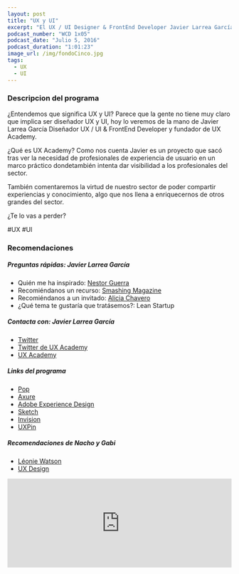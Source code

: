 ```yaml
---
layout: post
title: "UX y UI"
excerpt: "El UX / UI Designer & FrontEnd Developer Javier Larrea García comenta sobre la situación del UX y el UI y el estado actual de dicho perfil."
podcast_number: "WCD 1x05"
podcast_date: "Julio 5, 2016"
podcast_duration: "1:01:23"
image_url: /img/fondoCinco.jpg
tags: 
  - UX
  - UI
---
```


<h3 class="post-title  post-heading">Descripcion del programa</h3>

¿Entendemos que significa UX y UI? Parece que la gente no tiene muy claro que implica ser diseñador UX y UI, hoy lo veremos de la mano de Javier Larrea García Diseñador UX / UI & FrontEnd Developer y fundador de UX Academy.

¿Qué es UX Academy? Como nos  cuenta Javier es un proyecto que sacó tras ver la necesidad de profesionales de experiencia de usuario en un marco práctico dondetambién intenta dar visibilidad a los profesionales del sector.

También comentaremos la virtud de nuestro sector de poder compartir experiencias y conocimiento, algo que nos llena a enriquecernos de otros grandes del sector.
 
¿Te lo vas a perder?

<div class="rule"></div>

  #UX #UI

<div class="rule"></div>

<h3 class="post-title  post-heading">Recomendaciones</h3>

##### Preguntas rápidas: Javier Larrea García

<ul>
    <li class="recomendacion"><span>Quién me ha inspirado: </span><a href="http://nestorguerra.com/">Nestor Guerra</a></li>
     <li class="recomendacion"><span>Recomiéndanos un recurso: </span><a href="https://www.smashingmagazine.com">Smashing Magazine</a></li>
    <li class="recomendacion"><span>Recomiéndanos a un invitado: </span><a href="http://h2iinstitute.com/equipo/alicia-chavero/">Alicia Chavero</a></li>
    <li class="recomendacion"><span>¿Qué tema te gustaría que tratásemos?: </span>Lean Startup</li>
</ul>


##### Contacta con: Javier Larrea García

<ul>
    <li class="recomendacion"><a href="https://twitter.com/jlarreagarcia">Twitter</a></li>
    <li class="recomendacion"><a href="https://twitter.com/UXacademy_es">Twitter de UX Academy</a></li>
    <li class="recomendacion"><a href="http://www.uxacademy.es">UX Academy</a></li>
</ul>

##### Links del programa

<ul>
    <li class="recomendacion"><a href="https://popapp.in/">Pop</a></li>
    <li class="recomendacion"><a href="http://www.axure.com">Axure</a></li>
    <li class="recomendacion"><a href="http://www.adobe.com/es/products/experience-design.html">Adobe Experience Design</a></li>
    <li class="recomendacion"><a href="https://www.sketchapp.com">Sketch</a></li>
    <li class="recomendacion"><a href="https://www.invisionapp.com/">Invision</a></li>
    <li class="recomendacion"><a href="https://uxpin.com">UXPin</a></li>   
</ul>

##### Recomendaciones de Nacho y Gabi

<ul>
    <li><a href="https://twitter.com/leoniewatson">Léonie Watson</a></li>
    <li><a href="https://uxdesign.cc">UX Design</a></li>
</ul>

<div class="rule"></div>

<iframe width="100%" height="200" frameborder="0" allowfullscreen="" scrolling="no" src="http://www.ivoox.com/player_ej_12127136_2_1.html?data=kpeelJyVd5ehhpywj5WVaZS1kZaSlaaWdo6ZmKiak5KJe6ShkpKSmaiRdI6ZmKiaucqns8XZtM7U0JC0s8XXwtjhkJCptMrn0MnW0ZCZb46ftr2Y25C5jY6ZmKiaucqns8XZtM7U0JC0s8XXwtjhj4qbh46k&"></iframe>